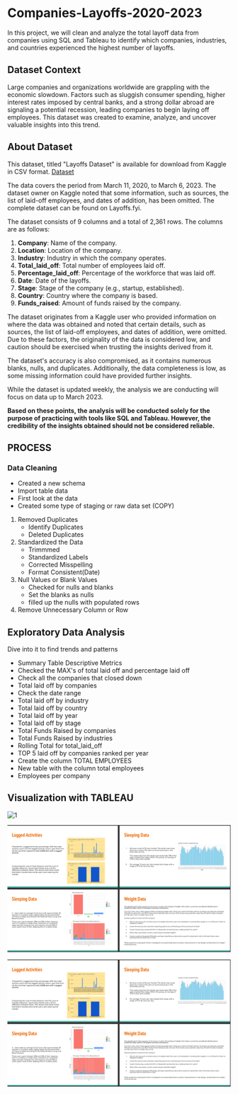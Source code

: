 # Companies-Layoffs-2020-2023

In this project, we will clean and analyze the total layoff data from companies using SQL and Tableau to identify which companies, industries, and countries experienced the highest number of layoffs.

## Dataset Context

Large companies and organizations worldwide are grappling with the economic slowdown. Factors such as sluggish consumer spending, higher interest rates imposed by central banks, and a strong dollar abroad are signaling a potential recession, leading companies to begin laying off employees. This dataset was created to examine, analyze, and uncover valuable insights into this trend.

## About Dataset
This dataset, titled "Layoffs Dataset" is available for download from Kaggle in CSV format. [Dataset](https://www.kaggle.com/datasets/swaptr/layoffs-2022)

The data covers the period from March 11, 2020, to March 6, 2023. 
The dataset owner on Kaggle noted that some information, such as sources, the list of laid-off employees, and dates of addition, has been omitted. The complete dataset can be found on Layoffs.fyi.

The dataset consists of 9 columns and a total of 2,361 rows. The columns are as follows:

1. **Company**: Name of the company.
2. **Location**: Location of the company.
3. **Industry**: Industry in which the company operates.
4. **Total_laid_off**: Total number of employees laid off.
5. **Percentage_laid_off**: Percentage of the workforce that was laid off.
6. **Date**: Date of the layoffs.
7. **Stage**: Stage of the company (e.g., startup, established).
8. **Country**: Country where the company is based.
9. **Funds_raised**: Amount of funds raised by the company.

The dataset originates from a Kaggle user who provided information on where the data was obtained and noted that certain details, such as sources, the list of laid-off employees, and dates of addition, were omitted. Due to these factors, the originality of the data is considered low, and caution should be exercised when trusting the insights derived from it.

The dataset's accuracy is also compromised, as it contains numerous blanks, nulls, and duplicates. Additionally, the data completeness is low, as some missing information could have provided further insights.

While the dataset is updated weekly, the analysis we are conducting will focus on data up to March 2023.

**Based on these points, the analysis will be conducted solely for the purpose of practicing with tools like SQL and Tableau. However, the credibility of the insights obtained should not be considered reliable.**

## **PROCESS**

### Data Cleaning

- Created a new schema
- Import table data
- First look at the data
- Created some type of staging or raw data set (COPY)
1. Removed Duplicates
    - Identify Duplicates
    - Deleted Duplicates
2. Standardized the Data
    - Trimmmed
    - Standardized Labels
    - Corrected Misspelling
    - Format Consistent(Date)
3. Null Values or Blank Values
    - Checked for nulls and blanks
    - Set the blanks as nulls
    - filled up the nulls with populated rows
4. Remove Unnecessary Column or Row
      

## Exploratory Data Analysis
Dive into it to find trends and patterns

- Summary Table Descriptive Metrics
- Checked the MAX's of total laid off and percentage laid off
- Check all the companies that closed down
- Total laid off by companies
- Check the date range
- Total laid off by industry
- Total laid off by country
- Total laid off by year
- Total laid off by stage
- Total Funds Raised by companies
- Total Funds Raised by industries
- Rolling Total for total_laid_off
- TOP 5 laid off by companies ranked per year
- Create the column TOTAL EMPLOYEES
- New table with the column total employees
- Employees per company


## Visualization with TABLEAU

![1](https://github.com/MPDEG/Companies-Layoffs-2020-2023/blob/main/Graphs/Dashboard%20Laid%20Off%20Over%20Time.png?raw=true)

![2](https://github.com/MPDEG/Bellabeat-Google-Data-Analytics-Capstone-Project/blob/36a6b83a422b8433f5d5877723482ac94d22d498/Graphs/Screenshot%202024-07-22%20154608.png)

![3](https://github.com/MPDEG/Bellabeat-Google-Data-Analytics-Capstone-Project/blob/36a6b83a422b8433f5d5877723482ac94d22d498/Graphs/Screenshot%202024-07-22%20154608.png)
